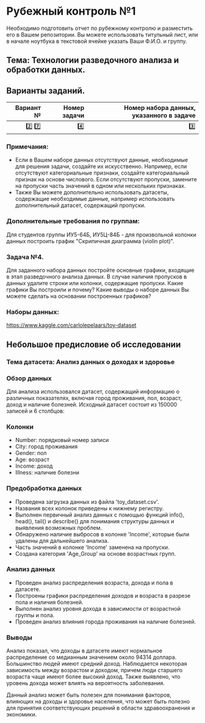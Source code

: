 # Рубежный контроль №1

Необходимо подготовить отчет по рубежному контролю и разместить его в Вашем репозитории. Вы можете использовать
титульный лист, или в начале ноутбука в текстовой ячейке указать Ваши Ф.И.О. и группу.

## Тема: Технологии разведочного анализа и обработки данных.

## Варианты заданий.

|     Вариант № | Номер задачи | Номер набора данных, указанного в задаче |                                                
|--------------:|-------------:|-----------------------------------------:|
| :two: :seven: |       :four: |                                   :three: |


### Примечания:

- Если в Вашем наборе данных отсутствуют данные, необходимые для решения задачи, создайте их искусственно. Например,
  если отсутствуют категориальные признаки, создайте категориальный признак на основе числового. Если отсутствуют
  пропуски, замените на пропуски часть значений в одном или нескольких признаках.
- Также Вы можете дополнительно использовать датасеты, содержащие необходимые данные, например использовать
  дополнительный датасет, содержащий пропуски.

### Дополнительные требования по группам:

Для студентов группы ИУ5-64Б, ИУ5Ц-84Б - для произвольной колонки данных построить график "Скрипичная диаграмма (violin
plot)".

### Задача №4.

Для заданного набора данных постройте основные графики, входящие в этап разведочного анализа данных. В случае наличия
пропусков в данных удалите строки или колонки, содержащие пропуски. Какие графики Вы построили и почему? Какие выводы о
наборе данных Вы можете сделать на основании построенных графиков?

### Наборы данных:
https://www.kaggle.com/carlolepelaars/toy-dataset

## Небольшое предисловие об исследовании 
### Тема датасета: Анализ данных о доходах и здоровье

### Обзор данных
Для анализа использовался датасет, содержащий информацию о различных показателях, включая город проживания, пол,
возраст, доход и наличие болезней. Исходный датасет состоит из 150000 записей и 6 столбцов:

### Колонки
- Number: порядковый номер записи
- City: город проживания
- Gender: пол
- Age: возраст
- Income: доход
- Illness: наличие болезни

### Предобработка данных
- Проведена загрузка данных из файла 'toy_dataset.csv'.
- Названия всех колонок приведены к нижнему регистру.
- Выполнен первичный анализ данных с помощью функций info(), head(), tail() и describe() для понимания структуры данных и  выявления возможных проблем.
- Обнаружено наличие выбросов в колонке 'Income', которые были удалены для дальнейшего анализа.
- Часть значений в колонке 'Income' заменена на пропуски.
- Создана категория 'Age_Group' на основе возрастных групп.

### Анализ данных
- Проведен анализ распределения возраста, дохода и пола в датасете.
- Построены графики распределения доходов и возраста в разрезе пола и наличия болезней.
- Выполнен анализ уровня дохода в зависимости от возрастной группы и пола.
- Проведен анализ влияния города проживания на наличие болезней.

### Выводы
Анализ показал, что доходы в датасете имеют нормальное распределение со медианным значением около 94314 доллара. Большинство людей имеют средний доход. Наблюдается некоторая зависимость между
возрастом и доходом, причем люди старшего возраста чаще имеют более высокий доход. Также выявлено, что уровень дохода
может влиять на вероятность заболевания.

Данный анализ может быть полезен для понимания факторов, влияющих на доходы и здоровье населения, что может быть полезно
для принятия соответствующих решений в области здравоохранения и экономики.